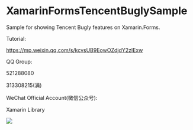 # XamarinFormsTencentBuglySample
Sample for showing Tencent Bugly features on Xamarin.Forms.

Tutorial:

https://mp.weixin.qq.com/s/kcvsUB9EowOZdjdY2zlExw

QQ Group:

521288080

313308215(满)

WeChat Official Account(微信公众号):

Xamarin Library

<img src="https://raw.githubusercontent.com/jingliancui/XamarinFormsMicrosoftAppCenterSample/master/Images/wechatqrcode.jpg"/>
